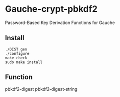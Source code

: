 Gauche-crypt-pbkdf2
===================

Password-Based Key Derivation Functions for Gauche

## Install

    ./DIST gen
    ./configure
    make check
    sudo make install


## Function

pbkdf2-digest
pbkdf2-digest-string

